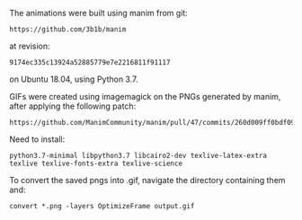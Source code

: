 The animations were built using manim from git:

    https://github.com/3b1b/manim

at revision:

    9174ec335c13924a52885779e7e2216811f91117

on Ubuntu 18.04, using Python 3.7.

GIFs were created using imagemagick on the PNGs generated by manim, after applying the following patch:

    https://github.com/ManimCommunity/manim/pull/47/commits/260d009ff0bdf095a697c3b6af44c14ad9393def

Need to install:

    python3.7-minimal libpython3.7 libcairo2-dev texlive-latex-extra texlive texlive-fonts-extra texlive-science

To convert the saved pngs into .gif, navigate the directory containing them and:

    convert *.png -layers OptimizeFrame output.gif
